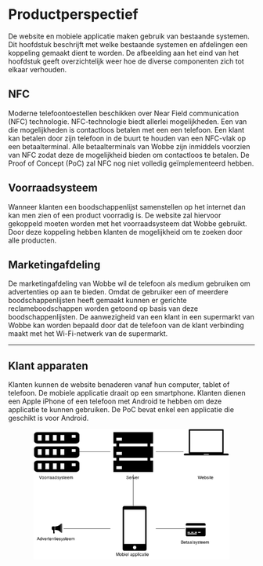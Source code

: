 # Productperspectief

De website en mobiele applicatie maken gebruik van bestaande systemen. Dit hoofdstuk beschrijft
met welke bestaande systemen en afdelingen een koppeling gemaakt dient te worden. De afbeelding aan het eind van het hoofdstuk geeft overzichtelijk weer hoe de diverse 
componenten zich tot elkaar verhouden.

## NFC

Moderne telefoontoestellen beschikken over Near Field communication (NFC) technologie.
NFC-technologie biedt allerlei mogelijkheden. Een van die mogelijkheden is contactloos betalen met
een een telefoon. Een klant kan betalen door zijn telefoon in de buurt te houden van een NFC-vlak
op een betaalterminal. Alle betaalterminals van Wobbe zijn inmiddels voorzien van NFC zodat deze de
mogelijkheid bieden om contactloos te betalen. De Proof of Concept (PoC) zal NFC nog niet volledig
geïmplementeerd hebben.

## Voorraadsysteem

Wanneer klanten een boodschappenlijst samenstellen op het internet dan kan men zien of een product
voorradig is. De website zal hiervoor gekoppeld moeten worden met het voorraadsysteem dat Wobbe 
gebruikt. Door deze koppeling hebben klanten de mogelijkheid om te zoeken door alle producten.

## Marketingafdeling

De marketingafdeling van Wobbe wil de telefoon als medium gebruiken om advertenties op aan te
bieden. Omdat de gebruiker een of meerdere boodschappenlijsten heeft gemaakt kunnen er gerichte
reclameboodschappen worden getoond op basis van deze boodschappenlijsten. De aanwezigheid van een
klant in een supermarkt van Wobbe kan worden bepaald door dat de telefoon van de klant verbinding
maakt met het Wi-Fi-netwerk van de supermarkt.

---

## Klant apparaten

Klanten kunnen de website benaderen vanaf hun computer, tablet of telefoon. De mobiele applicatie
draait op een smartphone. Klanten dienen een Apple iPhone of een telefoon met Android te hebben om
deze applicatie te kunnen gebruiken. De PoC bevat enkel een applicatie die geschikt is voor
Android.

<center><div style="width: 400px">

![Overzicht hoe de website en mobiele applicatie zich tot andere system verhouden][1]

</div></center>

[1]: assets/product_perspective.png "Overzicht hoe de website en de mobiele applicatie zich tot andere systemen verhouden" 
